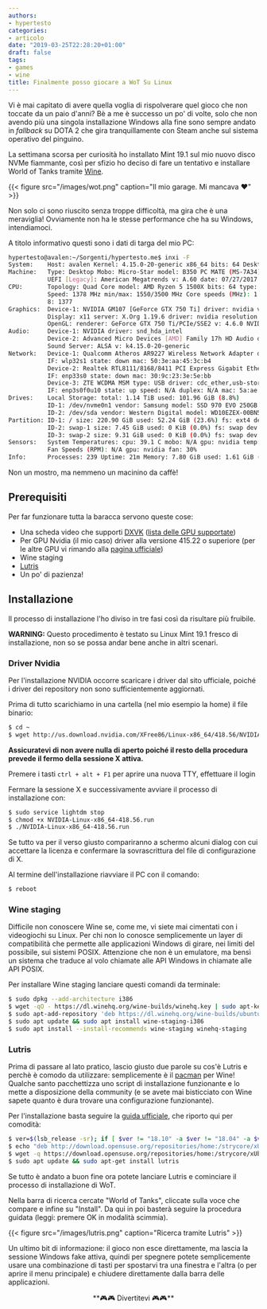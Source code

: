```yaml
---
authors:
- hypertesto
categories:
- articolo
date: "2019-03-25T22:28:20+01:00"
draft: false
tags:
- games
- wine
title: Finalmente posso giocare a WoT Su Linux
---
```

Vi è mai capitato di avere quella voglia di rispolverare quel gioco che non toccate da un paio d'anni? Bè a me è successo un po' di volte, solo che non avendo più una singola installazione Windows alla fine sono sempre andato in _fallback_ su DOTA 2 che gira tranquillamente con Steam anche sul sistema operativo del pinguino.

La settimana scorsa per curiosità ho installato Mint 19.1 sul mio nuovo disco NVMe fiammante, così per sfizio ho deciso di fare un tentativo e installare World of Tanks tramite [Wine][b7d9071d].


{{< figure src="/images/wot.png" caption="Il mio garage. Mi mancava ❤️" >}}

Non solo ci sono riuscito senza troppe difficoltà, ma gira che è una meraviglia! Ovviamente non ha le stesse performance che ha su Windows, intendiamoci.

A titolo informativo questi sono i dati di targa del mio PC:

```bash
hypertesto@avalen:~/Sorgenti/hypertesto.me$ inxi -F
System:    Host: avalen Kernel: 4.15.0-20-generic x86_64 bits: 64 Desktop: MATE 1.20.1 Distro: Linux Mint 19.1 Tessa
Machine:   Type: Desktop Mobo: Micro-Star model: B350 PC MATE (MS-7A34) v: 2.0 serial: <root required>
           UEFI [Legacy]: American Megatrends v: A.60 date: 07/27/2017
CPU:       Topology: Quad Core model: AMD Ryzen 5 1500X bits: 64 type: MT MCP L2 cache: 2048 KiB
           Speed: 1378 MHz min/max: 1550/3500 MHz Core speeds (MHz): 1: 1377 2: 1380 3: 1378 4: 1377 5: 1377 6: 1375 7: 1375
           8: 1377
Graphics:  Device-1: NVIDIA GM107 [GeForce GTX 750 Ti] driver: nvidia v: 418.56
           Display: x11 server: X.Org 1.19.6 driver: nvidia resolution: 1920x1080~60Hz
           OpenGL: renderer: GeForce GTX 750 Ti/PCIe/SSE2 v: 4.6.0 NVIDIA 418.56
Audio:     Device-1: NVIDIA driver: snd_hda_intel
           Device-2: Advanced Micro Devices [AMD] Family 17h HD Audio driver: snd_hda_intel
           Sound Server: ALSA v: k4.15.0-20-generic
Network:   Device-1: Qualcomm Atheros AR9227 Wireless Network Adapter driver: ath9k
           IF: wlp32s1 state: down mac: 50:3e:aa:45:3c:b4
           Device-2: Realtek RTL8111/8168/8411 PCI Express Gigabit Ethernet driver: r8169
           IF: enp33s0 state: down mac: 30:9c:23:3e:5e:bb
           Device-3: ZTE WCDMA MSM type: USB driver: cdc_ether,usb-storage
           IF: enp3s0f0u10 state: up speed: N/A duplex: N/A mac: 5a:ae:85:b7:91:96
Drives:    Local Storage: total: 1.14 TiB used: 101.96 GiB (8.8%)
           ID-1: /dev/nvme0n1 vendor: Samsung model: SSD 970 EVO 250GB size: 232.89 GiB
           ID-2: /dev/sda vendor: Western Digital model: WD10EZEX-00BN5A0 size: 931.51 GiB
Partition: ID-1: / size: 220.90 GiB used: 52.24 GiB (23.6%) fs: ext4 dev: /dev/nvme0n1p5
           ID-2: swap-1 size: 7.45 GiB used: 0 KiB (0.0%) fs: swap dev: /dev/nvme0n1p1
           ID-3: swap-2 size: 9.31 GiB used: 0 KiB (0.0%) fs: swap dev: /dev/sda5
Sensors:   System Temperatures: cpu: 39.1 C mobo: N/A gpu: nvidia temp: 27 C
           Fan Speeds (RPM): N/A gpu: nvidia fan: 30%
Info:      Processes: 239 Uptime: 21m Memory: 7.80 GiB used: 1.61 GiB (20.7%) Shell: bash inxi: 3.0.27
```

Non un mostro, ma nemmeno un macinino da caffè!

## Prerequisiti
Per far funzionare tutta la baracca servono queste cose:

* Una scheda video che supporti [DXVK][0efe3bf7] ([lista delle GPU supportate][db2a8210])
* Per GPU Nvidia (il mio caso) driver alla versione 415.22 o superiore (per le altre GPU vi rimando alla [pagina ufficiale][d65d43e5])
* Wine staging
* [Lutris][7c9fce6e]
* Un po' di pazienza!

## Installazione
Il processo di installazione l'ho diviso in tre fasi così da risultare più fruibile.

**WARNING:** Questo procedimento è testato su Linux Mint 19.1 fresco di installazione, non so se possa andar bene anche in altri scenari.

### Driver Nvidia
Per l'installazione NVIDIA occorre scaricare i driver dal sito ufficiale, poiché i driver dei repository non sono sufficientemente aggiornati.

Prima di tutto scarichiamo in una cartella (nel mio esempio la home) il file binario:

```bash
$ cd ~
$ wget http://us.download.nvidia.com/XFree86/Linux-x86_64/418.56/NVIDIA-Linux-x86_64-418.56.run
```
**Assicuratevi di non avere nulla di aperto poiché il resto della procedura prevede il fermo della sessione X attiva.**

Premere i tasti `ctrl + alt + F1` per aprire una nuova TTY, effettuare il login

Fermare la sessione X e successivamente avviare il processo di installazione con:

```bash
$ sudo service lightdm stop
$ chmod +x NVIDIA-Linux-x86_64-418.56.run
$ ./NVIDIA-Linux-x86_64-418.56.run
```

Se tutto va per il verso giusto compariranno a schermo alcuni dialog con cui accettare la licenza e confermare la sovrascrittura del file di configurazione di X.

Al termine dell'installazione riavviare il PC con il comando:
```bash
$ reboot
```

### Wine staging
Difficile non conoscere Wine se, come me, vi siete mai cimentati con i videogiochi su Linux. Per chi non lo conosce semplicemente un layer di compatibilità che permette alle applicazioni Windows di girare, nei limiti del possibile, sui sistemi POSIX. Attenzione che non è un emulatore, ma bensì un sistema che traduce al volo chiamate alle API Windows in chiamate alle API POSIX.

Per installare Wine staging lanciare questi comandi da terminale:
```bash
$ sudo dpkg --add-architecture i386
$ wget -qO - https://dl.winehq.org/wine-builds/winehq.key | sudo apt-key add -
$ sudo apt-add-repository 'deb https://dl.winehq.org/wine-builds/ubuntu/ bionic main'
$ sudo apt update && sudo apt install wine-staging-i386
$ sudo apt install --install-recommends wine-staging winehq-staging
```

### Lutris
Prima di passare al lato pratico, lascio giusto due parole su cos'è Lutris e perchè è comodo da utilizzare: semplicemente è il [pacman][5ea28501] per Wine! Qualche santo pacchettizza uno script di installazione funzionante e lo mette a disposizione della community (e se avete mai bisticciato con Wine sapete quanto è dura trovare una configurazione funzionante).

Per l'installazione basta seguire la [guida ufficiale][9678fa76], che riporto qui per comodità:
```bash
$ ver=$(lsb_release -sr); if [ $ver != "18.10" -a $ver != "18.04" -a $ver != "16.04" ]; then ver=18.04; fi
$ echo "deb http://download.opensuse.org/repositories/home:/strycore/xUbuntu_$ver/ ./" | sudo tee /etc/apt/sources.list.d/lutris.list
$ wget -q https://download.opensuse.org/repositories/home:/strycore/xUbuntu_$ver/Release.key -O- | sudo apt-key add -
$ sudo apt update && sudo apt-get install lutris  
```
Se tutto è andato a buon fine ora potete lanciare Lutris e cominciare il processo di installazione di WoT.

Nella barra di ricerca cercate "World of Tanks", cliccate sulla voce che compare e infine su "Install". Da qui in poi basterà seguire la procedura guidata (leggi: premere OK in modalità scimmia).

{{< figure src="/images/lutris.png" caption="Ricerca tramite Lutris" >}}

Un ultimo bit di informazione: il gioco non esce direttamente, ma lascia la sessione Windows fake attiva, quindi per spegnere potete semplicemente usare una combinazione di tasti per spostarvi tra una finestra e l'altra (o per aprire il menu principale) e chiudere direttamente dalla barra delle applicazioni.

<center>**🎮🎮 Divertitevi 🎮🎮**</center>

  [9678fa76]: https://lutris.net/downloads/ "installazione Lutris - guida ufficiale"
  [5ea28501]: https://wiki.archlinux.org/index.php/Pacman_(Italiano) "pacman arch linux"


  [b7d9071d]: https://www.winehq.org "Wine"
  [0efe3bf7]: https://github.com/doitsujin/dxvk "DXVK"
  [db2a8210]: https://en.wikipedia.org/wiki/Vulkan_(API)#Compatibility "Lista delle GPU con supporto DXVK"
  [d65d43e5]: https://github.com/doitsujin/dxvk/wiki/Driver-support "Driver GPU per supporto DXVK"
  [7c9fce6e]: https://lutris.net/ "Lutris"
